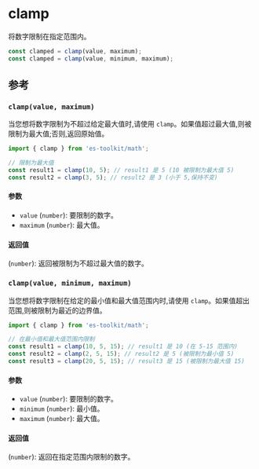 # clamp

将数字限制在指定范围内。

```typescript
const clamped = clamp(value, maximum);
const clamped = clamp(value, minimum, maximum);
```

## 参考

### `clamp(value, maximum)`

当您想将数字限制为不超过给定最大值时,请使用 `clamp`。如果值超过最大值,则被限制为最大值;否则,返回原始值。

```typescript
import { clamp } from 'es-toolkit/math';

// 限制为最大值
const result1 = clamp(10, 5); // result1 是 5 (10 被限制为最大值 5)
const result2 = clamp(3, 5); // result2 是 3 (小于 5,保持不变)
```

#### 参数

- `value` (`number`): 要限制的数字。
- `maximum` (`number`): 最大值。

#### 返回值

(`number`): 返回被限制为不超过最大值的数字。

### `clamp(value, minimum, maximum)`

当您想将数字限制在给定的最小值和最大值范围内时,请使用 `clamp`。如果值超出范围,则被限制为最近的边界值。

```typescript
import { clamp } from 'es-toolkit/math';

// 在最小值和最大值范围内限制
const result1 = clamp(10, 5, 15); // result1 是 10 (在 5-15 范围内)
const result2 = clamp(2, 5, 15); // result2 是 5 (被限制为最小值 5)
const result3 = clamp(20, 5, 15); // result3 是 15 (被限制为最大值 15)
```

#### 参数

- `value` (`number`): 要限制的数字。
- `minimum` (`number`): 最小值。
- `maximum` (`number`): 最大值。

#### 返回值

(`number`): 返回在指定范围内限制的数字。
